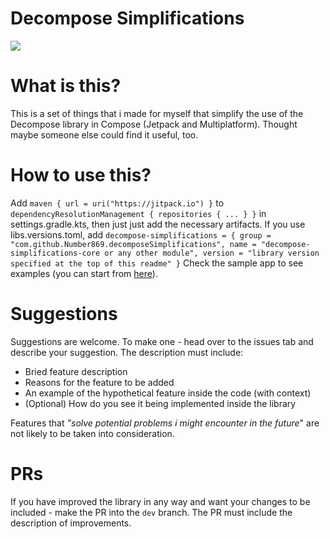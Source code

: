 # Decompose Simplifications
[![](https://jitpack.io/v/Number869/DecomposeSimplifications.svg)](https://jitpack.io/#Number869/DecomposeSimplifications)
# What is this?

This is a set of things that i made for myself that simplify the use of the Decompose library in Compose (Jetpack and Multiplatform). Thought maybe someone else could find it useful, too. 

# How to use this?

Add ```maven { url = uri("https://jitpack.io") }``` to ```dependencyResolutionManagement { repositories { ... } }``` in settings.gradle.kts, then just just add the necessary artifacts. If you use libs.versions.toml, add ```decompose-simplifications = { group = "com.github.Number869.decomposeSimplifications", name = "decompose-simplifications-core or any other module", version = "library version specified at the top of this readme" }``` Check the sample app to see examples (you can start from [here](https://github.com/Number869/DecomposeSimplifications/blob/master/sample/app/src/commonMain/kotlin/com/number869/decomposeSimplifications/App.kt)).

# Suggestions

Suggestions are welcome. To make one - head over to the issues tab and describe your suggestion. The description must include:
- Bried feature description
- Reasons for the feature to be added
- An example of the hypothetical feature inside the code (with context)
- (Optional) How do you see it being implemented inside the library

Features that *"solve potential problems i might encounter in the future*" are not likely to be taken into consideration. 

# PRs

If you have improved the library in any way and want your changes to be included - make the PR into the ```dev```
branch. The PR must include the description of improvements.
